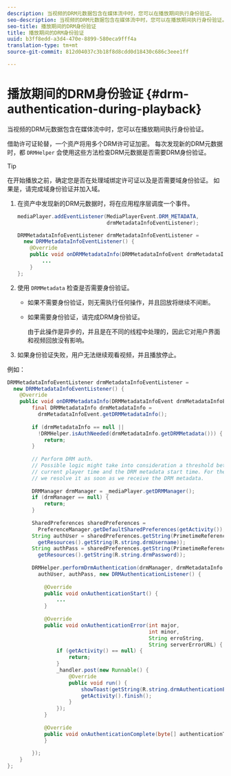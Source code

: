 ```yaml
---
description: 当视频的DRM元数据包含在媒体流中时，您可以在播放期间执行身份验证。
seo-description: 当视频的DRM元数据包含在媒体流中时，您可以在播放期间执行身份验证。
seo-title: 播放期间的DRM身份验证
title: 播放期间的DRM身份验证
uuid: b3ff8edd-a3d4-470e-8899-580eca9fff4a
translation-type: tm+mt
source-git-commit: 812d04037c3b18f8d8cdd0d18430c686c3eee1ff

---
```



# 播放期间的DRM身份验证 {#drm-authentication-during-playback}

当视频的DRM元数据包含在媒体流中时，您可以在播放期间执行身份验证。

借助许可证轮替，一个资产将用多个DRM许可证加密。 每次发现新的DRM元数据时，都 `DRMHelper` 会使用这些方法检查DRM元数据是否需要DRM身份验证。

>[!TIP]
>
>在开始播放之前，确定您是否在处理域绑定许可证以及是否需要域身份验证。 如果是，请完成域身份验证并加入域。

1. 在资产中发现新的DRM元数据时，将在应用程序层调度一个事件。

   ```java
   mediaPlayer.addEventListener(MediaPlayerEvent.DRM_METADATA,  
                                drmMetadataInfoEventListener); 
   
   DRMMetadataInfoEventListener drmMetadataInfoEventListener =  
     new DRMMetadataInfoEventListener() { 
       @Override 
       public void onDRMMetadataInfo(DRMMetadataInfoEvent drmMetadataInfoEvent) { 
           ... 
       } 
   };
   ```

1. 使用 `DRMMetadata` 检查是否需要身份验证。

   * 如果不需要身份验证，则无需执行任何操作，并且回放将继续不间断。
   * 如果需要身份验证，请完成DRM身份验证。

      由于此操作是异步的，并且是在不同的线程中处理的，因此它对用户界面和视频回放没有影响。

1. 如果身份验证失败，用户无法继续观看视频，并且播放停止。

<!--<a id="example_939B95F831A245869F9248E2767F260C"></a>-->

例如：

```java
DRMMetadataInfoEventListener drmMetadataInfoEventListener =  
  new DRMMetadataInfoEventListener() { 
    @Override 
    public void onDRMMetadataInfo(DRMMetadataInfoEvent drmMetadataInfoEvent) { 
        final DRMMetadataInfo drmMetadataInfo =  
          drmMetadataInfoEvent.getDRMMetadataInfo(); 
 
        if (drmMetadataInfo == null ||  
          !DRMHelper.isAuthNeeded(drmMetadataInfo.getDRMMetadata())) { 
            return; 
        } 
 
        // Perform DRM auth. 
        // Possible logic might take into consideration a threshold between the  
        // current player time and the DRM metadata start time. For the time being,  
        // we resolve it as soon as we receive the DRM metadata. 
 
        DRMManager drmManager = _mediaPlayer.getDRMManager(); 
        if (drmManager == null) { 
            return; 
        } 
 
        SharedPreferences sharedPreferences =  
          PreferenceManager.getDefaultSharedPreferences(getActivity()); 
        String authUser = sharedPreferences.getString(PrimetimeReference.SETTINGS_DRM_USERNAME,  
          getResources().getString(R.string.drmUsername)); 
        String authPass = sharedPreferences.getString(PrimetimeReference.SETTINGS_DRM_PASSWORD,  
          getResources().getString(R.string.drmPassword)); 
 
        DRMHelper.performDrmAuthentication(drmManager, drmMetadataInfo.getDRMMetadata(),  
          authUser, authPass, new DRMAuthenticationListener() { 
 
            @Override 
            public void onAuthenticationStart() { 
                ... 
            } 
 
            @Override 
            public void onAuthenticationError(int major,  
                                              int minor,  
                                              String erroString,  
                                              String serverErrorURL) { 
                if (getActivity() == null) { 
                    return; 
                } 
                _handler.post(new Runnable() { 
                    @Override 
                    public void run() { 
                        showToast(getString(R.string.drmAuthenticationError)); 
                        getActivity().finish(); 
                    } 
                }); 
            } 
 
            @Override 
            public void onAuthenticationComplete(byte[] authenticationToken) { 
            } 
 
        }); 
    } 
}; 
```

